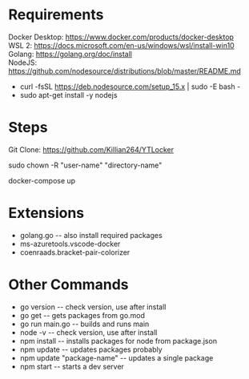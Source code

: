 # Requirements #
Docker Desktop: https://www.docker.com/products/docker-desktop  
WSL 2: https://docs.microsoft.com/en-us/windows/wsl/install-win10  
Golang: https://golang.org/doc/install  
NodeJS: https://github.com/nodesource/distributions/blob/master/README.md
* curl -fsSL https://deb.nodesource.com/setup_15.x | sudo -E bash -
* sudo apt-get install -y nodejs


# Steps #
Git Clone: https://github.com/Killian264/YTLocker

sudo chown -R "user-name" "directory-name"

docker-compose up

# Extensions #
* golang.go -- also install required packages 
* ms-azuretools.vscode-docker
* coenraads.bracket-pair-colorizer

# Other Commands #
* go version -- check version, use after install
* go get -- gets packages  from go.mod
* go run main.go -- builds and runs main
* node -v -- check version, use after install
* npm install -- installs packages for node from package.json
* npm update -- updates packages probably
* npm update "package-name" -- updates a single package
* npm start -- starts a dev server 